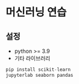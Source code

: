 # 머신러닝 연습

## 설정

- python >= 3.9
- 기타 라이브러리

```python
pip install scikit-learn
jupyterlab seaborn pandas
```